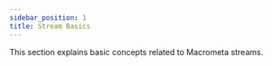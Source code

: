 ```yaml
---
sidebar_position: 1
title: Stream Basics
---
```


This section explains basic concepts related to Macrometa streams.

<DocCardList />
